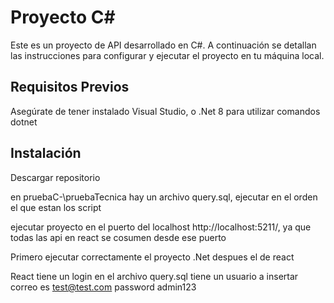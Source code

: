 # Proyecto C#

Este es un proyecto de API desarrollado en C#. A continuación se detallan las instrucciones para configurar y ejecutar el proyecto en tu máquina local.

## Requisitos Previos

Asegúrate de tener instalado Visual Studio, o .Net 8 para utilizar comandos dotnet

## Instalación

  
  Descargar repositorio
  
  
  en pruebaC-\pruebaTecnica hay un archivo query.sql, ejecutar en el orden el que estan los script 
  
  
  ejecutar proyecto en el puerto del localhost http://localhost:5211/, ya que todas las api en react se cosumen desde ese puerto
  
  
  Primero ejecutar correctamente el proyecto .Net despues el de react

  
  React tiene un login en el archivo query.sql tiene un usuario a insertar correo es test@test.com password admin123

  
